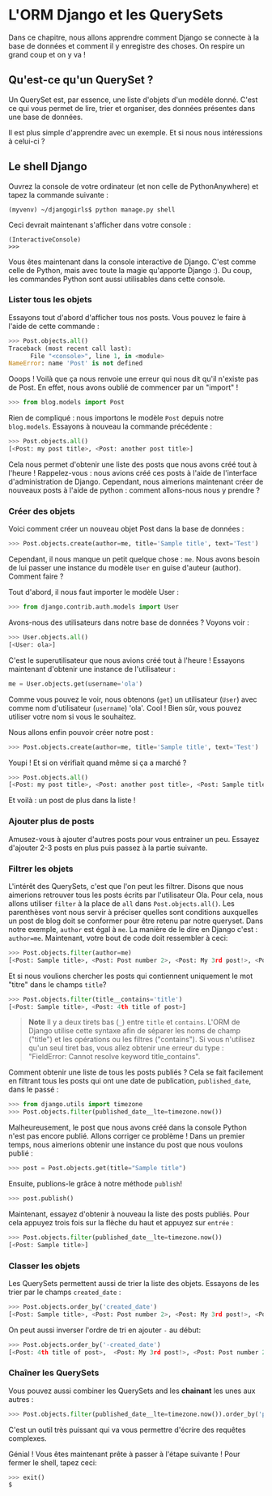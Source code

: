 # L'ORM Django et les QuerySets

Dans ce chapitre, nous allons apprendre comment Django se connecte à la base de données et comment il y enregistre des choses. On respire un grand coup et on y va !

## Qu'est-ce qu'un QuerySet ?

Un QuerySet est, par essence, une liste d'objets d'un modèle donné. C'est ce qui vous permet de lire, trier et organiser, des données présentes dans une base de données.

Il est plus simple d'apprendre avec un exemple. Et si nous nous intéressions à celui-ci ?

## Le shell Django

Ouvrez la console de votre ordinateur (et non celle de PythonAnywhere) et tapez la commande suivante :

    (myvenv) ~/djangogirls$ python manage.py shell
    

Ceci devrait maintenant s'afficher dans votre console :

    (InteractiveConsole)
    >>>
    

Vous êtes maintenant dans la console interactive de Django. C'est comme celle de Python, mais avec toute la magie qu'apporte Django :). Du coup, les commandes Python sont aussi utilisables dans cette console.

### Lister tous les objets

Essayons tout d'abord d'afficher tous nos posts. Vous pouvez le faire à l'aide de cette commande :

```python
>>> Post.objects.all()
Traceback (most recent call last):
      File "<console>", line 1, in <module>
NameError: name 'Post' is not defined
```    

Ooops ! Voilà que ça nous renvoie une erreur qui nous dit qu'il n'existe pas de Post. En effet, nous avons oublié de commencer par un "import" !

```python
>>> from blog.models import Post
```

Rien de compliqué : nous importons le modèle `Post` depuis notre `blog.models`. Essayons à nouveau la commande précédente :

```python
>>> Post.objects.all()
[<Post: my post title>, <Post: another post title>]
```

Cela nous permet d'obtenir une liste des posts que nous avons créé tout à l'heure ! Rappelez-vous : nous avions créé ces posts à l'aide de l'interface d'administration de Django. Cependant, nous aimerions maintenant créer de nouveaux posts à l'aide de python : comment allons-nous nous y prendre ?

### Créer des objets

Voici comment créer un nouveau objet Post dans la base de données :

```python
>>> Post.objects.create(author=me, title='Sample title', text='Test')
```

Cependant, il nous manque un petit quelque chose : `me`. Nous avons besoin de lui passer une instance du modèle `User` en guise d'auteur (author). Comment faire ?

Tout d'abord, il nous faut importer le modèle User :

```python
>>> from django.contrib.auth.models import User
```

Avons-nous des utilisateurs dans notre base de données ? Voyons voir :

```python
>>> User.objects.all()
[<User: ola>]
```

C'est le superutilisateur que nous avions créé tout à l'heure ! Essayons maintenant d'obtenir une instance de l'utilisateur :

```python
me = User.objects.get(username='ola')
```

Comme vous pouvez le voir, nous obtenons (`get`) un utilisateur (`User`) avec comme nom d'utilisateur (`username`) 'ola'. Cool ! Bien sûr, vous pouvez utiliser votre nom si vous le souhaitez.

Nous allons enfin pouvoir créer notre post :

```python
>>> Post.objects.create(author=me, title='Sample title', text='Test')
```

Youpi ! Et si on vérifiait quand même si ça a marché ?

```python
>>> Post.objects.all()
[<Post: my post title>, <Post: another post title>, <Post: Sample title>]
```

Et voilà : un post de plus dans la liste !

### Ajouter plus de posts

Amusez-vous à ajouter d'autres posts pour vous entrainer un peu. Essayez d'ajouter 2-3 posts en plus puis passez à la partie suivante.

### Filtrer les objets

L'intérêt des QuerySets, c'est que l'on peut les filtrer. Disons que nous aimerions retrouver tous les posts écrits par l'utilisateur Ola. Pour cela, nous allons utiliser `filter` à la place de `all` dans `Post.objects.all()`. Les parenthèses vont nous servir à préciser quelles sont conditions auxquelles un post de blog doit se conformer pour être retenu par notre queryset. Dans notre exemple, `author` est égal à `me`. La manière de le dire en Django c'est : `author=me`. Maintenant, votre bout de code doit ressembler à ceci:

```python
>>> Post.objects.filter(author=me)
[<Post: Sample title>, <Post: Post number 2>, <Post: My 3rd post!>, <Post: 4th title of post>]
```

Et si nous voulions chercher les posts qui contiennent uniquement le mot "titre" dans le champs `title`?

```python
>>> Post.objects.filter(title__contains='title')
[<Post: Sample title>, <Post: 4th title of post>]
```

> **Note** Il y a deux tirets bas (`_`) entre `title` et `contains`. L'ORM de Django utilise cette syntaxe afin de séparer les noms de champ ("title") et les opérations ou les filtres ("contains"). Si vous n'utilisez qu'un seul tiret bas, vous allez obtenir une erreur du type : "FieldError: Cannot resolve keyword title_contains".

Comment obtenir une liste de tous les posts publiés ? Cela se fait facilement en filtrant tous les posts qui ont une date de publication, `published_date`, dans le passé :

```python
>>> from django.utils import timezone
>>> Post.objects.filter(published_date__lte=timezone.now())
```

Malheureusement, le post que nous avons créé dans la console Python n'est pas encore publié. Allons corriger ce problème ! Dans un premier temps, nous aimerions obtenir une instance du post que nous voulons publié :

```python
>>> post = Post.objects.get(title="Sample title")
```

Ensuite, publions-le grâce à notre méthode `publish`!

```python
>>> post.publish()
```

Maintenant, essayez d'obtenir à nouveau la liste des posts publiés. Pour cela appuyez trois fois sur la flèche du haut et appuyez sur `entrée` :

```python
>>> Post.objects.filter(published_date__lte=timezone.now())
[<Post: Sample title>]
```

### Classer les objets

Les QuerySets permettent aussi de trier la liste des objets. Essayons de les trier par le champs `created_date` :

```python
>>> Post.objects.order_by('created_date')
[<Post: Sample title>, <Post: Post number 2>, <Post: My 3rd post!>, <Post: 4th title of post>]
```

On peut aussi inverser l'ordre de tri en ajouter `-` au début:

```python
>>> Post.objects.order_by('-created_date')
[<Post: 4th title of post>,  <Post: My 3rd post!>, <Post: Post number 2>, <Post: Sample title>]
```

### Chaîner les QuerySets

Vous pouvez aussi combiner les QuerySets and les **chainant** les unes aux autres :

```python
>>> Post.objects.filter(published_date__lte=timezone.now()).order_by('published_date')
```

C'est un outil très puissant qui va vous permettre d'écrire des requêtes complexes.

Génial ! Vous êtes maintenant prête à passer à l'étape suivante ! Pour fermer le shell, tapez ceci:

```python
>>> exit()
$
```
